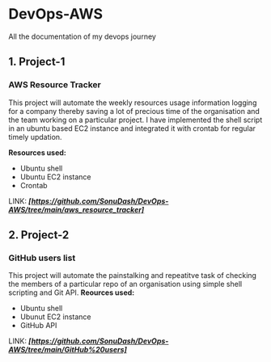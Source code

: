 # DevOps-AWS
All the documentation of my devops journey

## 1. Project-1
### AWS Resource Tracker
This project will automate the weekly resources usage information logging for a company thereby saving a lot of precious time of the organisation and the team working on a particular project. I have implemented the shell script in an ubuntu based EC2 instance and integrated it with crontab for regular timely updation.

**Resources used:**
- Ubuntu shell
- Ubuntu EC2 instance
- Crontab

LINK: **_[https://github.com/SonuDash/DevOps-AWS/tree/main/aws_resource_tracker]_**

## 2. Project-2 
### GitHub users list
This project will automate the painstalking and repeatitve task of checking the members of a particular repo of an organisation using simple shell scripting and Git API.
**Reources used:**
- Ubuntu shell
- Ubunut EC2 instance
- GitHub API

LINK: **_[https://github.com/SonuDash/DevOps-AWS/tree/main/GitHub%20users]_**
